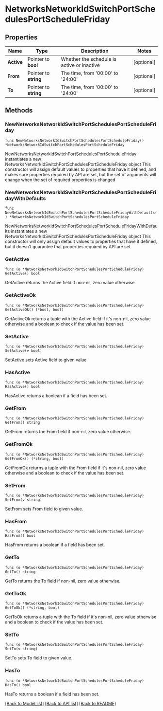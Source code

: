 # NetworksNetworkIdSwitchPortSchedulesPortScheduleFriday

## Properties

Name | Type | Description | Notes
------------ | ------------- | ------------- | -------------
**Active** | Pointer to **bool** | Whether the schedule is active or inactive | [optional] 
**From** | Pointer to **string** | The time, from &#39;00:00&#39; to &#39;24:00&#39; | [optional] 
**To** | Pointer to **string** | The time, from &#39;00:00&#39; to &#39;24:00&#39; | [optional] 

## Methods

### NewNetworksNetworkIdSwitchPortSchedulesPortScheduleFriday

`func NewNetworksNetworkIdSwitchPortSchedulesPortScheduleFriday() *NetworksNetworkIdSwitchPortSchedulesPortScheduleFriday`

NewNetworksNetworkIdSwitchPortSchedulesPortScheduleFriday instantiates a new NetworksNetworkIdSwitchPortSchedulesPortScheduleFriday object
This constructor will assign default values to properties that have it defined,
and makes sure properties required by API are set, but the set of arguments
will change when the set of required properties is changed

### NewNetworksNetworkIdSwitchPortSchedulesPortScheduleFridayWithDefaults

`func NewNetworksNetworkIdSwitchPortSchedulesPortScheduleFridayWithDefaults() *NetworksNetworkIdSwitchPortSchedulesPortScheduleFriday`

NewNetworksNetworkIdSwitchPortSchedulesPortScheduleFridayWithDefaults instantiates a new NetworksNetworkIdSwitchPortSchedulesPortScheduleFriday object
This constructor will only assign default values to properties that have it defined,
but it doesn't guarantee that properties required by API are set

### GetActive

`func (o *NetworksNetworkIdSwitchPortSchedulesPortScheduleFriday) GetActive() bool`

GetActive returns the Active field if non-nil, zero value otherwise.

### GetActiveOk

`func (o *NetworksNetworkIdSwitchPortSchedulesPortScheduleFriday) GetActiveOk() (*bool, bool)`

GetActiveOk returns a tuple with the Active field if it's non-nil, zero value otherwise
and a boolean to check if the value has been set.

### SetActive

`func (o *NetworksNetworkIdSwitchPortSchedulesPortScheduleFriday) SetActive(v bool)`

SetActive sets Active field to given value.

### HasActive

`func (o *NetworksNetworkIdSwitchPortSchedulesPortScheduleFriday) HasActive() bool`

HasActive returns a boolean if a field has been set.

### GetFrom

`func (o *NetworksNetworkIdSwitchPortSchedulesPortScheduleFriday) GetFrom() string`

GetFrom returns the From field if non-nil, zero value otherwise.

### GetFromOk

`func (o *NetworksNetworkIdSwitchPortSchedulesPortScheduleFriday) GetFromOk() (*string, bool)`

GetFromOk returns a tuple with the From field if it's non-nil, zero value otherwise
and a boolean to check if the value has been set.

### SetFrom

`func (o *NetworksNetworkIdSwitchPortSchedulesPortScheduleFriday) SetFrom(v string)`

SetFrom sets From field to given value.

### HasFrom

`func (o *NetworksNetworkIdSwitchPortSchedulesPortScheduleFriday) HasFrom() bool`

HasFrom returns a boolean if a field has been set.

### GetTo

`func (o *NetworksNetworkIdSwitchPortSchedulesPortScheduleFriday) GetTo() string`

GetTo returns the To field if non-nil, zero value otherwise.

### GetToOk

`func (o *NetworksNetworkIdSwitchPortSchedulesPortScheduleFriday) GetToOk() (*string, bool)`

GetToOk returns a tuple with the To field if it's non-nil, zero value otherwise
and a boolean to check if the value has been set.

### SetTo

`func (o *NetworksNetworkIdSwitchPortSchedulesPortScheduleFriday) SetTo(v string)`

SetTo sets To field to given value.

### HasTo

`func (o *NetworksNetworkIdSwitchPortSchedulesPortScheduleFriday) HasTo() bool`

HasTo returns a boolean if a field has been set.


[[Back to Model list]](../README.md#documentation-for-models) [[Back to API list]](../README.md#documentation-for-api-endpoints) [[Back to README]](../README.md)


